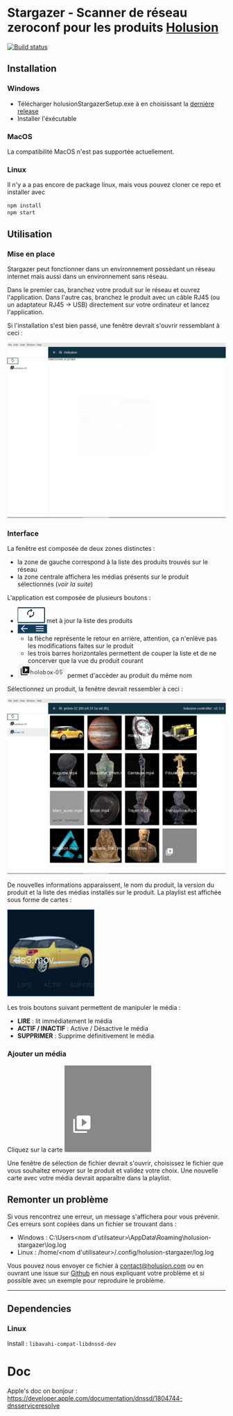 [init]:./docs/init.png
[reload]:./docs/reload.png
[header]:./docs/header.png
[product]:./docs/product.png
[main]:./docs/main.png
[card]:./docs/card.png
[upload]:./docs/upload.png

# Stargazer - Scanner de réseau zeroconf pour les produits [Holusion](http://holusion.com/fr/)

[![Build status](https://ci.appveyor.com/api/projects/status/aqxc55did14mf0qa?svg=true)](https://ci.appveyor.com/project/sdumetz/stargazer)


## Installation

### Windows

- Télécharger holusionStargazerSetup.exe à en choisissant la [dernière release](https://github.com/Holusion/stargazer/releases)
- Installer l'éxécutable


### MacOS

La compatibilité MacOS n'est pas supportée actuellement.

### Linux

Il n'y a a pas encore de package linux, mais vous pouvez cloner ce repo et installer avec
```shell
npm install
npm start
```

## Utilisation

### Mise en place

Stargazer peut fonctionner dans un environnement possèdant un réseau internet mais aussi
dans un environnement sans réseau.

Dans le premier cas, branchez votre produit sur le réseau et ouvrez l'application. Dans l'autre cas,
branchez le produit avec un câble RJ45 (ou un adaptateur RJ45 -> USB) directement
sur votre ordinateur et lancez l'application.

Si l'installation s'est bien passé, une fenêtre devrait s'ouvrir ressemblant à ceci :

![Ouverture de stargazer][init]

### Interface

La fenêtre est composée de deux zones distinctes :

- la zone de gauche correspond à la liste des produits trouvés sur le réseau
- la zone centrale affichera les médias présents sur le produit sélectionnés (*voir la suite*)

L'application est composée de plusieurs boutons :

- ![Rechercher produit][reload] met à jour la liste des produits
- ![Retour arrière et coupe de la liste][header]
  - la flèche représente le retour en arrière, attention, ça n'enlève pas les modifications faites sur le produit
  - les trois barres horizontales permettent de couper la liste et de ne concerver que la vue du produit courant
- ![Sélection produit][product] permet d'accèder au produit du même nom

Sélectionnez un produit, la fenêtre devrait ressembler à ceci :

![Playlist d'un produit][main]

De nouvelles informations apparaissent, le nom du produit, la version du produit et
la liste des médias installés sur le produit. La playlist est affichée sous forme de cartes :

![Carte de la playlist][card]

Les trois boutons suivant permettent de manipuler le média :
- **LIRE** : lit immédiatement le média
- **ACTIF / INACTIF** : Active / Désactive le média
- **SUPPRIMER** : Supprime définitivement le média

### Ajouter un média

Cliquez sur la carte ![Carte d'ajout d'un média][upload]

Une fenêtre de sélection de fichier devrait s'ouvrir, choisissez le fichier que vous
souhaitez envoyer sur le produit et validez votre choix. Une nouvelle carte avec votre
média devrait apparaître dans la playlist.

## Remonter un problème

Si vous rencontrez une erreur, un message s'affichera pour vous prévenir. Ces erreurs sont
copiées dans un fichier se trouvant dans :

- Windows : C:\Users\<nom d'utilsateur>\AppData\Roaming\holusion-stargazer\log.log
- Linux : /home/<nom d'utilisateur>/.config/holusion-stargazer/log.log

Vous pouvez nous envoyer ce fichier à <contact@holusion.com> ou en ouvrant une issue sur
[Github](https://github.com/Holusion/stargazer) en nous expliquant votre problème et si
possible avec un exemple pour reproduire le problème.

-------------------------------------------------------------------------------

## Dependencies

### Linux

Install : `libavahi-compat-libdnssd-dev`



# Doc

Apple's doc on bonjour : https://developer.apple.com/documentation/dnssd/1804744-dnsserviceresolve
